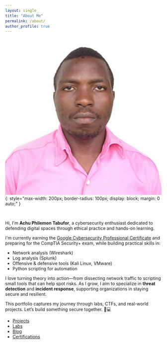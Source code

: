 ```yaml
---
layout: single
title: "About Me"
permalink: /about/
author_profile: true
---
```


![Achu Philemon Tabufor](..\assets\images\profile-photo.jpg){: style="max-width: 200px; border-radius: 100px; display: block; margin: 0 auto;" }

<br />

Hi, I'm **Achu Philemon Tabufor**, a cybersecurity enthusiast dedicated to defending digital spaces through ethical practice and hands-on learning.  

I'm currently earning the [Google Cybersecurity Professional Certificate](https://www.coursera.org/professional-certificates/google-cybersecurity) and preparing for the CompTIA Security+ exam, while building practical skills in:

- Network analysis (Wireshark)
- Log analysis (Splunk)
- Offensive & defensive tools (Kali Linux, VMware)
- Python scripting for automation

I love turning theory into action—from dissecting network traffic to scripting small tools that can help spot risks. As I grow, I aim to specialize in **threat detection** and **incident response**, supporting organizations in staying secure and resilient.

This portfolio captures my journey through labs, CTFs, and real-world projects. Let’s build something secure together. 🔐💻

[//]: # ( link to portfolio pages below)

- [Projects](/projects/)
- [Labs](/labs/)
- [Blog](/blog/)
- [Certifications](/certifications/)